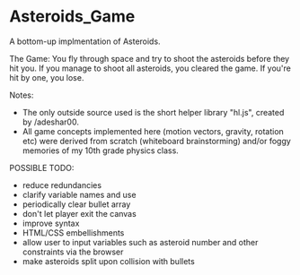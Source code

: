 # Asteroids_Game
A bottom-up implmentation of Asteroids. 

The Game: 
You fly through space and try to shoot the asteroids before they hit you.
If you manage to shoot all asteroids, you cleared the game. If you're hit by one, you lose.

Notes:
- The only outside source used is the short helper library "hl.js", created by /adeshar00.
- All game concepts implemented here (motion vectors, gravity, rotation etc) were derived from scratch (whiteboard brainstorming) and/or foggy memories of my 10th grade physics class.

POSSIBLE TODO:
- reduce redundancies
- clarify variable names and use
- periodically clear bullet array
- don't let player exit the canvas
- improve syntax
- HTML/CSS embellishments
- allow user to input variables such as asteroid number and other constraints via the browser
- make asteroids split upon collision with bullets


